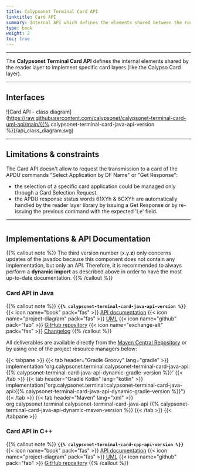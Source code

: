 ```yaml
---
title: Calypsonet Terminal Card API
linktitle: Card API
summary: Internal API which defines the elements shared between the reader layer and the card layer.
type: book
weight: 2
toc: true
---
```


---
The **Calypsonet Terminal Card API** defines the internal elements shared by the reader layer to implement specific card
layers (like the Calypso Card layer).

---
## Interfaces

![Card API - class diagram](https://raw.githubusercontent.com/calypsonet/calypsonet-terminal-card-uml-api/main/{{% calypsonet-terminal-card-java-api-version %}}/api_class_diagram.svg)

---
## Limitations & constraints

The Card API doesn't allow to request the transmission to a card of the APDU commands "Select Application by DF Name" 
or "Get Response":
- the selection of a specific card application could be managed only through a Card Selection Request.
- the APDU response status words 61XYh & 6CXYh are automatically handled by the reader layer library by issuing a 
  Get Response or by re-issuing the previous command with the expected 'Le' field.

---
#
## Implementations & API Documentation

{{% callout note %}}
The third version number (x.y.**z**) only concerns updates of the javadoc because this component does not contain any 
implementation, but only an API.
Therefore, it is recommended to always perform a **dynamic import** as described above in order to have the most 
up-to-date documentation.
{{% /callout %}}

### Card API in Java
{{% callout note %}}
**`{{% calypsonet-terminal-card-java-api-version %}}`**
<span class="component-metadata">{{< icon name="book" pack="fas" >}} [API documentation](https://calypsonet.github.io/calypsonet-terminal-card-java-api/)</span>
<span class="component-metadata">{{< icon name="project-diagram" pack="fas" >}} [UML](https://github.com/calypsonet/calypsonet-terminal-card-uml-api/)</span>
<span class="component-metadata">{{< icon name="github" pack="fab" >}} [GitHub repository](https://github.com/calypsonet/calypsonet-terminal-card-java-api/)</span>
<span class="component-metadata">{{< icon name="exchange-alt" pack="fas" >}} [Changelog](https://github.com/calypsonet/calypsonet-terminal-card-java-api/blob/main/CHANGELOG.md)</span>
{{% /callout %}}

All deliverables are available directly from the [Maven Central Repository](https://search.maven.org/search?q=a:calypsonet-terminal-card-java-api) or by using one of the project resource managers below:

{{< tabpane >}}
{{< tab header="Gradle Groovy" lang="gradle" >}}
implementation 'org.calypsonet.terminal:calypsonet-terminal-card-java-api:{{% calypsonet-terminal-card-java-api-dynamic-gradle-version %}}'
{{< /tab >}}
{{< tab header="Gradle Kotlin" lang="kotlin" >}}
implementation("org.calypsonet.terminal:calypsonet-terminal-card-java-api:{{% calypsonet-terminal-card-java-api-dynamic-gradle-version %}}")
{{< /tab >}}
{{< tab header="Maven" lang="xml" >}}
<dependency>
<groupId>org.calypsonet.terminal</groupId>
<artifactId>calypsonet-terminal-card-java-api</artifactId>
<version>{{% calypsonet-terminal-card-java-api-dynamic-maven-version %}}</version>
</dependency>
{{< /tab >}}
{{< /tabpane >}}

### Card API in C++
{{% callout note %}}
**`{{% calypsonet-terminal-card-cpp-api-version %}}`**
<span class="component-metadata">{{< icon name="book" pack="fas" >}} [API documentation](https://calypsonet.github.io/calypsonet-terminal-card-cpp-api/)</span>
<span class="component-metadata">{{< icon name="project-diagram" pack="fas" >}} [UML](https://github.com/calypsonet/calypsonet-terminal-card-uml-api/)</span>
<span class="component-metadata">{{< icon name="github" pack="fab" >}} [GitHub repository](https://github.com/calypsonet/calypsonet-terminal-card-cpp-api/)</span>
{{% /callout %}}
